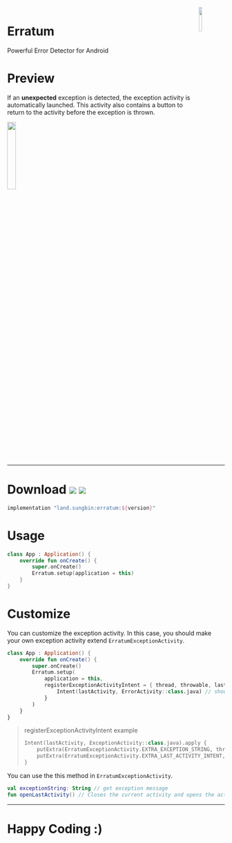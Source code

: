 <img src="https://user-images.githubusercontent.com/40740128/135403661-6942d23f-57be-48ba-84c6-01cd253253e3.png" align="right" width="12%"/>

# Erratum

Powerful Error Detector for Android

# Preview

If an **unexpected** exception is detected, the exception activity is automatically launched. This activity also contains a button to return to the activity before the exception is thrown.

<img src="https://user-images.githubusercontent.com/40740128/151650056-36271d87-7568-4c6c-b04c-b8ec32f681dd.png" width="20%" />

---

# Download [![](https://img.shields.io/maven-central/v/land.sungbin/erratum)](https://search.maven.org/artifact/land.sungbin/erratum) ![](https://img.shields.io/badge/API-18%2B-brightgreen.svg)

```groovy
implementation "land.sungbin:erratum:${version}"
```

# Usage

```kotlin
class App : Application() {
    override fun onCreate() {
        super.onCreate()
        Erratum.setup(application = this)
    }
}
```

# Customize

You can customize the exception activity. In this case, you should make your own exception activity extend `ErratumExceptionActivity`.

```kotlin
class App : Application() {
    override fun onCreate() {
        super.onCreate()
        Erratum.setup(
            application = this,
            registerExceptionActivityIntent = { thread, throwable, lastActivity ->
                Intent(lastActivity, ErrorActivity::class.java) // should return custom exception activity intent
            }
        )
    }
}
```

> registerExceptionActivityIntent example
>
> ```kotlin
> Intent(lastActivity, ExceptionActivity::class.java).apply {
>     putExtra(ErratumExceptionActivity.EXTRA_EXCEPTION_STRING, throwable.toString())
>     putExtra(ErratumExceptionActivity.EXTRA_LAST_ACTIVITY_INTENT, lastActivity.intent)
> }
> ```

You can use the this method in `ErratumExceptionActivity`.

```kotlin
val exceptionString: String // get exception message
fun openLastActivity() // Closes the current activity and opens the activity before an exception is thrown.
```

---

# Happy Coding :)
